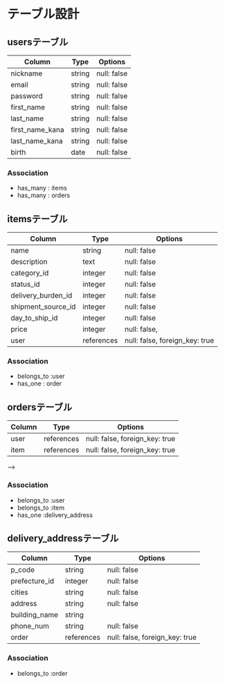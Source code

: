 # テーブル設計
## usersテーブル

| Column          | Type      | Options     |
| --------------- | --------- | ----------- |
| nickname        | string    | null: false |
| email           | string    | null: false |
| password        | string    | null: false |
| first_name      | string    | null: false |
| last_name       | string    | null: false |
| first_name_kana | string    | null: false |
| last_name_kana  | string    | null: false |
| birth           | date      | null: false |
 
<!-- birth　には誕生年月日の情報が入ります。 -->
<!-- email,password,確認用passwordに関しては"devise"ジェムを使用しています -->

### Association
- has_many : items
- has_many : orders

## itemsテーブル

| Column             | Type       | Options                         |
| ------------------ | ---------- | ------------------------------- |
| name               | string     | null: false                     |
| description        | text       | null: false                     |
| category_id        | integer    | null: false                     |
| status_id          | integer    | null: false                     |
| delivery_burden_id | integer    | null: false                     |
| shipment_source_id | integer    | null: false                     |
| day_to_ship_id     | integer    | null: false                     |
| price              | integer    | null: false,                    |
| user               | references | null: false, foreign_key: true  |

### Association
- belongs_to :user
- has_one : order
<!-- こちら後々のエラーの原因となってしまう可能性のあるため指摘させていただきます。
active hashの導入時のカラム名は「_id」を語尾につけるかと思いますので
category_idなどのようにカラム名を変更しましょう！！ -->
<!-- ※imageカラムはActiveStorageで実装する為、テーブル設計内の記述に含めていません。 -->
<!--category,status,delivery_burden,shipment_source,day_to_ship
<!-- 上記の５つのカラムはActiveHashで実現する為integer型になっています。 -->

## ordersテーブル

| Column         | Type       | Options                        |
| -------------- | ---------- | ------------------------------ |
| user           | references | null: false, foreign_key: true |
| item           | references | null: false, foreign_key: true |

<!-- セキュリティの観点から、クレジットカードの情報はデータベースに直接保存しないようにしましょう。

また、今回のフリマアプリではカードを登録する際は購入の度に入力となり、データベースで管理しない設計を行います。
そのため、これらのカラムを用意しなくても大丈夫です！ --> -->

### Association
- belongs_to :user
- belongs_to :item
- has_one    :delivery_address

## delivery_addressテーブル

| Column           | Type       | Options                        |
| ---------------- | ---------- | ------------------------------ |
| p_code           | string     | null: false                    |
| prefecture_id    | integer    | null: false                    |
| cities           | string     | null: false                    |
| address          | string     | null: false                    |
| building_name    | string     |                                |
| phone_num        | string     | null: false                    |
| order            | references | null: false, foreign_key: true |





<!-- こちら後々のエラーの原因となってしまう可能性のあるため指摘させていただきます。
active hashの導入時のカラム名は「_id」を語尾につけるかと思いますので
prefecture_idなどのようにカラム名を変更しましょう！！ -->
<!-- 都道府県のカラムはactive_hashで実装の予定のため、integer型にしましょう！ -->
<!-- 電話番号はstring型で実装しましょう。
integer型として保存すると整数型として保存される為、先頭の0がDB上で省略された状態で保存されてしまうためです。 -->

### Association
- belongs_to :order